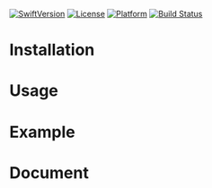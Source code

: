 [![SwiftVersion](https://img.shields.io/badge/Swift-3.0-blue.svg?style=flat)](https://github.com/apple/swift)
[![License](https://img.shields.io/badge/license-MIT-blue.svg?style=flat)](https://github.com/apple/swift)
[![Platform](https://img.shields.io/badge/platform-iOS-green.svg?style=flat)](https://github.com/apple/swift)
[![Build Status](https://travis-ci.org/simorgh3196/Twifter.svg?branch=master)](https://travis-ci.org/simorgh3196/Twifter)

# Installation

# Usage

# Example

# Document
